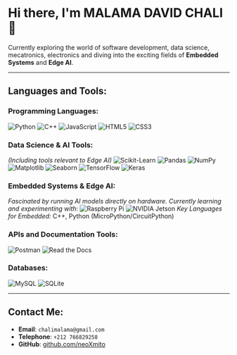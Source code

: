 # Hi there, I'm MALAMA DAVID CHALI 👋

Currently exploring the world of software development, data science, mecatronics, electronics and diving into the exciting fields of **Embedded Systems** and **Edge AI**.

---

## Languages and Tools:

### Programming Languages:
![Python](https://img.shields.io/badge/-Python-3776AB?style=flat&logo=python&logoColor=white)
![C++](https://img.shields.io/badge/-C++-00599C?style=flat&logo=cplusplus&logoColor=white)
![JavaScript](https://img.shields.io/badge/-JavaScript-F7DF1E?style=flat&logo=javascript&logoColor=black)
![HTML5](https://img.shields.io/badge/-HTML5-E34F26?style=flat&logo=html5&logoColor=white)
![CSS3](https://img.shields.io/badge/-CSS3-1572B6?style=flat&logo=css3)

### Data Science & AI Tools:
*(Including tools relevant to Edge AI)*
![Scikit-Learn](https://img.shields.io/badge/-Scikit--Learn-F7931E?style=flat&logo=scikit-learn&logoColor=white)
![Pandas](https://img.shields.io/badge/-Pandas-150458?style=flat&logo=pandas&logoColor=white)
![NumPy](https://img.shields.io/badge/-NumPy-013243?style=flat&logo=numpy&logoColor=white)
![Matplotlib](https://img.shields.io/badge/-Matplotlib-11557C?style=flat&logo=python&logoColor=white)
![Seaborn](https://img.shields.io/badge/-Seaborn-0081A5?style=flat&logo=python&logoColor=white)
![TensorFlow](https://img.shields.io/badge/-TensorFlow-FF6F00?style=flat&logo=tensorflow&logoColor=white)
![Keras](https://img.shields.io/badge/-Keras-D00000?style=flat&logo=keras&logoColor=white)
### Embedded Systems & Edge AI:
*Fascinated by running AI models directly on hardware. Currently learning and experimenting with:*
![Raspberry Pi](https://img.shields.io/badge/-Raspberry%20Pi-C51A4A?style=flat&logo=raspberry-pi&logoColor=white)
![NVIDIA Jetson](https://img.shields.io/badge/-NVIDIA%20Jetson-76B900?style=flat&logo=nvidia&logoColor=white)
*Key Languages for Embedded:* C++, Python (MicroPython/CircuitPython)

### APIs and Documentation Tools:
![Postman](https://img.shields.io/badge/-Postman-FF6C37?style=flat&logo=postman&logoColor=white)
![Read the Docs](https://img.shields.io/badge/-Read%20the%20Docs-8CA1AF?style=flat&logo=read-the-docs&logoColor=white)

### Databases:
![MySQL](https://img.shields.io/badge/-MySQL-4479A1?style=flat&logo=mysql&logoColor=white)
![SQLite](https://img.shields.io/badge/-SQLite-003B57?style=flat&logo=sqlite&logoColor=white)

---

## Contact Me:
- **Email**: `chalimalama@gmail.com`
- **Telephone**: `+212 766829258`
- **GitHub**: [github.com/neoXmito](https://github.com/neoXmito)

